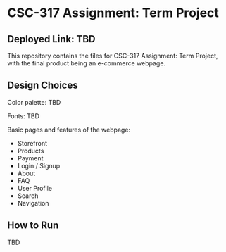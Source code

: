 # CSC-317 Assignment: Term Project
## Deployed Link: TBD
This repository contains the files for CSC-317 Assignment: Term Project, with the final product being an e-commerce webpage.

## Design Choices
Color palette: TBD

Fonts: TBD

Basic pages and features of the webpage:
- Storefront
- Products
- Payment 
- Login / Signup
- About
- FAQ
- User Profile
- Search
- Navigation

## How to Run
TBD

